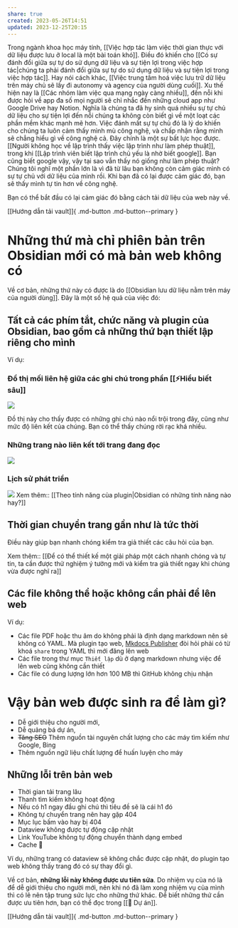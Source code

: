 ```yaml
---
share: true
created: 2023-05-26T14:51
updated: 2023-12-25T20:15
---
```

Trong ngành khoa học máy tính, [[Việc hợp tác làm việc thời gian thực với dữ liệu được lưu ở local là một bài toán khó]]. Điều đó khiến cho [[Có sự đánh đổi giữa sự tự do sử dụng dữ liệu và sự tiện lợi trong việc hợp tác|chúng ta phải đánh đổi giữa sự tự do sử dụng dữ liệu và sự tiện lợi trong việc hợp tác]]. Hay nói cách khác, [[Việc trung tâm hoá việc lưu trữ dữ liệu trên máy chủ sẽ lấy đi autonomy và agency của người dùng cuối]]. Xu thế hiện nay là [[Các nhóm làm việc qua mạng ngày càng nhiều]], đến nỗi khi được hỏi về app đa số mọi người sẽ chỉ nhắc đến những cloud app như Google Drive hay Notion. Nghĩa là chúng ta đã hy sinh quá nhiều sự tự chủ dữ liệu cho sự tiện lợi đến nỗi chúng ta không còn biết gì về một loạt các phần mềm khác mạnh mẽ hơn. Việc đánh mất sự tự chủ đó là lý do khiến cho chúng ta luôn cảm thấy mình mù công nghệ, và chấp nhận rằng mình sẽ chẳng hiểu gì về công nghệ cả. Đây chính là một sự bất lực học được. [[Người không học về lập trình thấy việc lập trình như làm phép thuật]], trong khi [[Lập trình viên biết lập trình chủ yếu là nhờ biết google]]. Bạn cũng biết google vậy, vậy tại sao vẫn thấy nó giống như làm phép thuật? Chúng tôi nghĩ một phần lớn là vì đã từ lâu bạn không còn cảm giác mình có sự tự chủ với dữ liệu của mình rồi. Khi bạn đã có lại được cảm giác đó, bạn sẽ thấy mình tự tin hơn về công nghệ.

Bạn có thể bắt đầu có lại cảm giác đó bằng cách tải dữ liệu của web này về.

[[Hướng dẫn tải vault]]{ .md-button .md-button--primary }

# Những thứ mà chỉ phiên bản trên Obsidian mới có mà bản web không có
Về cơ bản, những thứ này có được là do [[Obsidian lưu dữ liệu nằm trên máy của người dùng]]. Đây là một số hệ quả của việc đó:

## Tất cả các phím tắt, chức năng và plugin của Obsidian, bao gồm cả những thứ bạn thiết lập riêng cho mình
Ví dụ:
### Đồ thị mối liên hệ giữa các ghi chú trong phần [[⚡Hiểu biết sâu]]
![](https://i.imgur.com/gwdeLlL.png)

Đồ thị này cho thấy được có những ghi chú nào nổi trội trong đây, cũng như mức độ liên kết của chúng. Bạn có thể thấy chúng rời rạc khá nhiều.

### Những trang nào liên kết tới trang đang đọc
![](https://i.imgur.com/UbXZspz.png)

### Lịch sử phát triển 
![](https://i.imgur.com/UyIxTHF.png)
Xem thêm:: [[Theo tính năng của plugin|Obsidian có những tính năng nào hay?]]

## Thời gian chuyển trang gần như là tức thời
Điều này giúp bạn nhanh chóng kiểm tra giả thiết các câu hỏi của bạn. 

Xem thêm:: [[Để có thể thiết kế một giải pháp một cách nhanh chóng và tự tin, ta cần được thử nghiệm ý tưởng mới và kiểm tra giả thiết ngay khi chúng vừa được nghĩ ra]]

## Các file không thể hoặc không cần phải để lên web
Ví dụ:
- Các file PDF hoặc thu âm do không phải là định dạng markdown nên sẽ không có YAML. Mà plugin tạo web, [Mkdocs Publisher](https://obsidian-publisher.netlify.app/github%20publisher/commands/#upload "Commands - Obsidian Mkdocs Publisher") đòi hỏi phải có từ khoá `share` trong YAML thì mới đăng lên web
- Các file trong thư mục `Thiết lập` dù ở dạng markdown nhưng việc để lên web cũng không cần thiết
- Các file có dung lượng lớn hơn 100 MB thì GitHub không chịu nhận

# Vậy bản web được sinh ra để làm gì?
- Dễ giới thiệu cho người mới, 
- Dễ quảng bá dự án,
- ~~Tăng SEO~~  Thêm nguồn tài nguyên chất lượng cho các máy tìm kiếm như Google, Bing
- Thêm nguồn ngữ liệu chất lượng để huấn luyện cho máy

## Những lỗi trên bản web 
- Thời gian tải trang lâu
- Thanh tìm kiếm không hoạt động
- Nếu có h1 ngay đầu ghi chú thì tiêu đề sẽ là cái h1 đó
- Không tự chuyển trang nên hay gặp 404
- Mục lục bấm vào hay bị 404
- Dataview không được tự động cập nhật
- Link YouTube không tự động chuyển thành dạng embed
- Cache 🤡

Ví dụ, những trang có dataview sẽ không chắc được cập nhật, do plugin tạo web không thấy trang đó có sự thay đổi gì.

Về cơ bản, **những lỗi này không được ưu tiên sửa**. Do nhiệm vụ của nó là để dễ giới thiệu cho người mới, nên khi nó đã làm xong nhiệm vụ của mình thì có lẽ nên tập trung sức lực cho những thứ khác. Để biết những thứ cần được ưu tiên hơn, bạn có thể đọc trong [[📐 Dự án]].

[[Hướng dẫn tải vault]]{ .md-button .md-button--primary }
